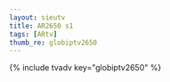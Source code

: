 ```yaml
--- 
layout: sieutv
title: AR2650 s1
tags: [ARtv]
thumb_re: globiptv2650
---
```

{% include tvadv key="globiptv2650" %} 
